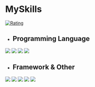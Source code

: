 # MySkills
[![Rating](https://badgen.org/img/atcoder/itc_suzuki/rating/algorithm?style=for-the-badge)](https://atcoder.jp/users/itc_suzuki?contestType=algo)
- ## Programming Language
<img src="https://img.shields.io/badge/-Dart-1BACF7.svg?logo=Dart&style=for-the-badge"> <img src="https://img.shields.io/badge/-Kotlin-e6e6fa.svg?logo=kotlin&style=for-the-badge"> <img src="https://img.shields.io/badge/-Javascript-aaaaaa.svg?logo=javascript&style=for-the-badge"> <img src="https://img.shields.io/badge/-Php-00003f.svg?logo=php&style=for-the-badge">

- ## Framework & Other
<img src="https://img.shields.io/badge/-Flutter-02569B.svg?logo=flutter&style=for-the-badge"> <img src="https://img.shields.io/badge/-Gladle-b0c4de.svg?logo=Gradle&style=for-the-badge">  <img src="https://img.shields.io/badge/-Node.js-afffaf.svg?logo=Node.js&style=for-the-badge"> <img src="https://img.shields.io/badge/-Next.js-000000.svg?logo=Next.js&style=for-the-badge"> <img src="https://img.shields.io/badge/-React-111111.svg?logo=react&style=for-the-badge"> 

